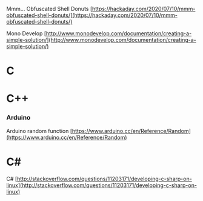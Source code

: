 
Mmm… Obfuscated Shell Donuts [https://hackaday.com/2020/07/10/mmm-obfuscated-shell-donuts/](https://hackaday.com/2020/07/10/mmm-obfuscated-shell-donuts/)

Mono Develop [http://www.monodevelop.com/documentation/creating-a-simple-solution/](http://www.monodevelop.com/documentation/creating-a-simple-solution/)

# C

# C++

### Arduino

Arduino random function [https://www.arduino.cc/en/Reference/Random](https://www.arduino.cc/en/Reference/Random)


# C\#

C# [http://stackoverflow.com/questions/11203171/developing-c-sharp-on-linux](http://stackoverflow.com/questions/11203171/developing-c-sharp-on-linux)